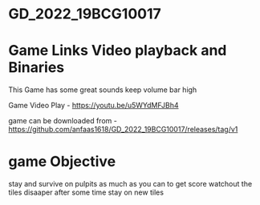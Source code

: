 # GD_2022_19BCG10017
# Game Links Video playback and Binaries
This Game has some great sounds keep volume bar high

Game Video Play - https://youtu.be/u5WYdMFJBh4

game can be downloaded from -  https://github.com/anfaas1618/GD_2022_19BCG10017/releases/tag/v1



# game Objective

stay and survive on pulpits as much as you can to get score 
watchout the tiles disaaper after some time 
stay on new tiles

